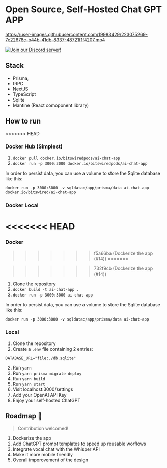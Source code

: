 # Open Source, Self-Hosted Chat GPT APP

https://user-images.githubusercontent.com/19983429/223075269-7e22678c-b44b-41db-8337-48721f1f4207.mp4

[![Join our Discord server!](https://invidget.switchblade.xyz/RwFPjfTZdT)](http://discord.gg/RwFPjfTZdT)

## Stack

- Prisma,
- tRPC
- NextJS
- TypeScript
- Sqlite
- Mantine (React comoponent library)

## How to run

<<<<<<< HEAD
### Docker Hub (Simplest)

1. `docker pull docker.io/bitswiredpods/ai-chat-app`
2. `docker run -p 3000:3000 docker.io/bitswiredpods/ai-chat-app`

In order to persist data, you can use a volume to store the Sqlite database like this:

`docker run -p 3000:3000 -v sqldata:/app/prisma/data ai-chat-app docker.io/bitswired/ai-chat-app`

### Docker Local
<<<<<<< HEAD
=======
### Docker
>>>>>>> f5a66ba (Dockerize the app (#14))
=======

>>>>>>> 732f9cb (Dockerize the app (#14))
1. Clone the repository
2. `docker build -t ai-chat-app .`
3. `docker run -p 3000:3000 ai-chat-app`

In order to persist data, you can use a volume to store the Sqlite database like this:

`docker run -p 3000:3000 -v sqldata:/app/prisma/data ai-chat-app`

### Local

1. Clone the repository
2. Create a `.env` file containing 2 entries:

```
DATABASE_URL="file:./db.sqlite"
```

2. Run `yarn`
3. Run `yarn prisma migrate deploy`
4. Run `yarn build`
5. Run `yarn start`
6. Visit localhost:3000/settings
7. Add your OpenAI API Key
8. Enjoy your self-hosted ChatGPT

## Roadmap 🚀

> Contribution welcomed!

1. Dockerize the app
2. Add ChatGPT prompt templates to speed up reusable worflows
3. Integrate vocal chat with the Whisper API
4. Make it more mobile friendly
5. Overall imporovement of the design

